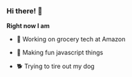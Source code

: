 ### Hi there! 👋

**Right now I am**

- 🍎 Working on grocery tech at Amazon

- 🔧 Making fun javascript things

- 🐕 Trying to tire out my dog
